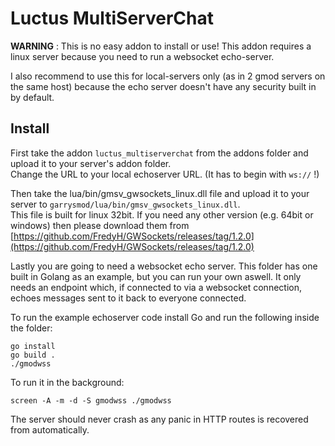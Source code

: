 # Luctus MultiServerChat

**WARNING** : This is no easy addon to install or use! This addon requires a linux server because you need to run a websocket echo-server.

I also recommend to use this for local-servers only (as in 2 gmod servers on the same host) because the echo server doesn't have any security built in by default.

## Install

First take the addon `luctus_multiserverchat` from the addons folder and upload it to your server's addon folder.  
Change the URL to your local echoserver URL. (It has to begin with `ws://` !)

Then take the lua/bin/gmsv_gwsockets_linux.dll file and upload it to your server to `garrysmod/lua/bin/gmsv_gwsockets_linux.dll`.  
This file is built for linux 32bit. If you need any other version (e.g. 64bit or windows) then please download them from [https://github.com/FredyH/GWSockets/releases/tag/1.2.0](https://github.com/FredyH/GWSockets/releases/tag/1.2.0)

Lastly you are going to need a websocket echo server. This folder has one built in Golang as an example, but you can run your own aswell. It only needs an endpoint which, if connected to via a websocket connection, echoes messages sent to it back to everyone connected.

To run the example echoserver code install Go and run the following inside the folder:

    go install
    go build .
    ./gmodwss

To run it in the background:

    screen -A -m -d -S gmodwss ./gmodwss

The server should never crash as any panic in HTTP routes is recovered from automatically.
